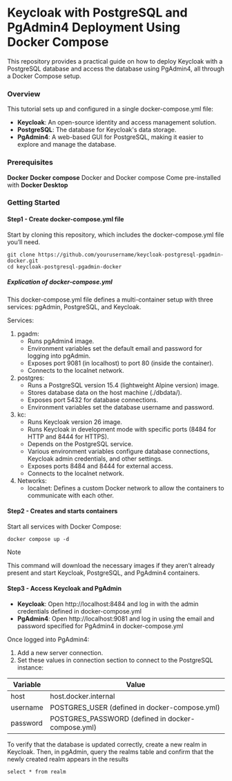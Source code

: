 # Keycloak with PostgreSQL and PgAdmin4 Deployment Using Docker Compose
This repository provides a practical guide on how to deploy Keycloak with a PostgreSQL database and access the database using PgAdmin4, all through a Docker Compose setup. 
### Overview
This tutorial sets up and configured in a single docker-compose.yml file:

- **Keycloak**: An open-source identity and access management solution.
- **PostgreSQL**: The database for Keycloak's data storage.
- **PgAdmin4**: A web-based GUI for PostgreSQL, making it easier to explore and manage the database.

### Prerequisites
**Docker**
**Docker compose**
Docker and Docker compose Come pre-installed with **Docker Desktop**

### Getting Started
#### Step1 - Create docker-compose.yml file
Start by cloning this repository, which includes the docker-compose.yml file you’ll need.
```
git clone https://github.com/yourusername/keycloak-postgresql-pgadmin-docker.git
cd keycloak-postgresql-pgadmin-docker

```


##### Explication of docker-compose.yml
This docker-compose.yml file defines a multi-container setup with three services: pgAdmin, PostgreSQL, and Keycloak.

Services:

1. pgadm:
   - Runs pgAdmin4 image.
   - Environment variables set the default email and password for logging into pgAdmin.
   - Exposes port 9081 (in localhost) to port 80 (inside the container).
   - Connects to the localnet network.
3. postgres:
   - Runs a PostgreSQL version 15.4 (lightweight Alpine version) image.
   - Stores database data on the host machine (./dbdata/).
   - Exposes port 5432 for database connections.
   - Environment variables set the database username and password.
4. kc:
   - Runs Keycloak version 26 image.
   - Runs Keycloak in development mode with specific ports (8484 for HTTP and 8444 for HTTPS).
   - Depends on the PostgreSQL service.
   - Various environment variables configure database connections, Keycloak admin credentials, and other settings.
   - Exposes ports 8484 and 8444 for external access.
   - Connects to the localnet network.
5. Networks:
   - localnet: Defines a custom Docker network to allow the containers to communicate with each other.

#### Step2 - Creates and starts containers
Start all services with Docker Compose:
```
docker compose up -d
```
> [!NOTE]
> This command will download the necessary images if they aren’t already present and start Keycloak, PostgreSQL, and PgAdmin4 containers.

#### Step3 - Access Keycloak and PgAdmin
- **Keycloak**: Open http://localhost:8484 and log in with the admin credentials defined in docker-compose.yml
- **PgAdmin4**: Open http://localhost:9081 and log in using the email and password specified for PgAdmin4 in docker-compose.yml

Once logged into PgAdmin4:

1. Add a new server connection.
2. Set these values in connection section to connect to the PostgreSQL instance:


| Variable      | Value                                                |
| ------------- | -----------------------------------------------------|
| host          | host.docker.internal                                 |
| username      | POSTGRES_USER (defined in docker-compose.yml)        |
|password       |  POSTGRES_PASSWORD (defined in docker-compose.yml)   |

To verify that the database is updated correctly, create a new realm in Keycloak. Then, in pgAdmin, query the realms table and confirm that the newly created realm appears in the results
```
select * from realm
```

